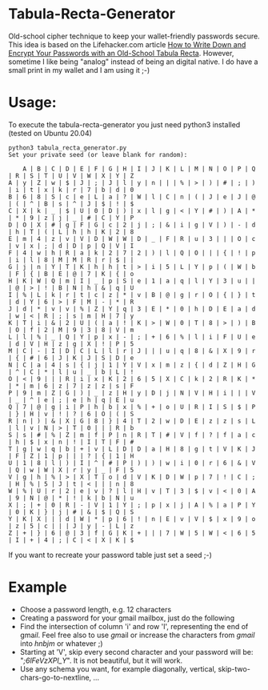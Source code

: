 # Tabula-Recta-Generator
Old-school cipher technique to keep your wallet-friendly passwords secure. This idea is based on the Lifehacker.com article [How to Write Down and Encrypt Your Passwords with an Old-School Tabula Recta](https://lifehacker.com/how-to-write-down-and-encrypt-your-passwords-with-an-ol-5715794). However, sometime I like being "analog" instead of being an digital native. I do have a small print in my wallet and I am using it ;-) 

# Usage:
To execute the tabula-recta-generator you just need python3 installed (tested on Ubuntu 20.04)

```
python3 tabula_recta_generator.py
Set your private seed (or leave blank for random): 

    A | B | C | D | E | F | G | H | I | J | K | L | M | N | O | P | Q | R | S | T | U | V | W | X | Y | Z
A | y | Z | w | $ | J | ; | J | l | y | n | | | % | > | ) | # | ; | ) | i | t | x | k | r | 7 | b | d | 0
B | 6 | 8 | S | c | e | L | a | ? | W | l | C | n | ( | J | e | J | @ | ( | ^ | B | s | ^ | J | $ | ! | $
C | X | k | _ | $ | U | 0 | D | ) | x | l | g | < | Y | # | ) | A | * | * | 9 | z | j | _ | # | C | Y | P
D | O | X | # | g | F | G | c | 2 | j | ; | & | i | g | V | ) | - | d | h | T | ( | L | h | h | K | 2 | 8
E | m | 4 | z | v | V | D | W | W | D | _ | F | R | u | 3 | | | O | c | v | x | ; | d | D | p | Q | V | I
F | 4 | w | h | R | a | k | 2 | 7 | 2 | ) | l | Q | O | | | { | ! | p | i | l | 8 | M | M | R | r | $ | |
G | j | n | Y | T | K | h | h | t | > | i | 5 | L | Y | p | ( | W | b | F | { | B | E | @ | 7 | K | { | o
H | K | W | Q | m | I | _ | p | S | e | 1 | a | q | l | Y | 3 | u | | | @ | > | ! | B | N | h | & | q | U
I | % | L | k | r | t | c | z | * | v | B | @ | g | r | O | { | } | t | d | Y | 6 | > | F | M | - | * | R
J | d | * | v | v | % | Z | Y | q | 3 | E | * | 0 | h | D | E | a | d | w | < | R | ; | s | m | H | 7 | y
K | T | i | & | 2 | U | ( | a | ! | K | > | W | 0 | T | 8 | > | ) | B | O | f | 2 | M | 9 | 3 | 8 | V | m
L | l | % | _ | Q | Y | p | x | - | ; | + | 6 | % | l | i | F | U | e | d | V | H | z | g | X | ! | P | 5
M | C | - | I | D | C | L | l | r | J | | | u | q | 8 | & | X | 9 | r | { | # | 6 | J | K | J | S | D | e
N | C | a | 4 | s | { | j | 1 | Y | V | x | m | z | { | d | Z | H | G | ^ | C | * | l | u | _ | b | L | !
O | < | 9 | | | R | i | x | K | 2 | 6 | 5 | X | C | k | 2 | R | K | * | * | m | 6 | z | 7 | z | z | s | F
P | 9 | m | Z | G | ) | _ | z | H | y | D | j | N | V | H | i | | | V | _ | ^ | e | ; | e | h | q | E | u
Q | 7 | @ | g | i | P | h | b | x | % | + | o | U | R | I | S | $ | P | } | H | v | ! | ? | 6 | O | ( | S
R | n | ) | & | X | G | 8 | } | 4 | T | 2 | w | D | E | z | z | s | L | l | v | N | > | T | 0 | | | R | b
S | s | # | % | Z | m | f | P | n | R | T | # | V | f | ? | f | a | c | h | $ | x | n | ! | I | T | F | #
T | g | w | q | b | + | v | L | D | D | a | H | 8 | g | t | V | K | J | F | Z | 1 | p | | | ? | { | 1 | H
U | 1 | 8 | l | ) | I | ^ | # | P | ) | ) | w | i | 0 | r | 6 | & | V | Q | w | W | X | r | y | _ | F | 5
V | g | h | % | > | X | T | o | d | V | K | D | W | p | 7 | ! | C | ; | H | % | 5 | J | t | < | | | n | 8
W | % | U | r | 2 | e | v | ? | l | H | v | T | 3 | $ | v | < | 0 | A | 9 | N | @ | * | ! | k | b | N | u
X | ; | + | 0 | R | - | V | 1 | Y | ; | p | x | j | A | % | a | P | Y | 0 | K | } | j | # | & | $ | Q | S
Y | K | X | | | d | W | * | p | 6 | ! | n | E | v | V | $ | x | 9 | o | z | 5 | c | | | J | y | - | L | z
Z | + | } | 6 | @ | 3 | f | G | K | + | | | 7 | W | 5 | W | < | 6 | 5 | I | + | 4 | ; | C | < | X | K | $
```
If you want to recreate your password table just set a seed ;-)

# Example

- Choose a password length, e.g. 12 characters
- Creating a password for your gmail mailbox, just do the following
- Find the intersection of column 'i' and row 'l', representing the end of gma*il*. Feel free also to use *gm*ail or increase the characters from *gmail* into *hnbjm* or whatever ;)
- Starting at 'V', skip every second character and your password will be: "*;6lFeVzXPl_Y*". It is not beautiful, but it will work.
- Use any schema you want, for example diagonally, vertical, skip-two-chars-go-to-nextline, ...
